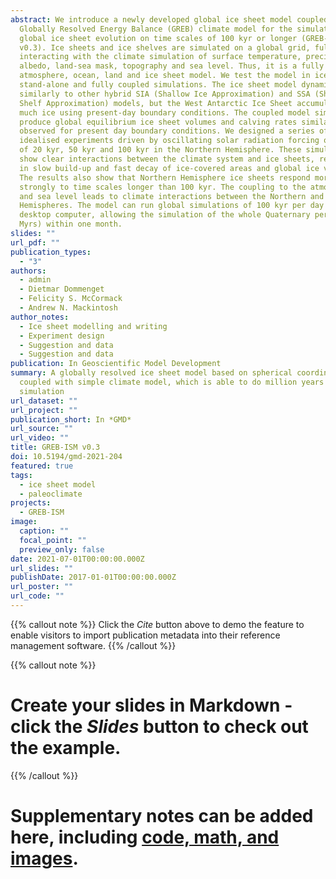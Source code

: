 ```yaml
---
abstract: We introduce a newly developed global ice sheet model coupled to the
  Globally Resolved Energy Balance (GREB) climate model for the simulation of
  global ice sheet evolution on time scales of 100 kyr or longer (GREB-ISM
  v0.3). Ice sheets and ice shelves are simulated on a global grid, fully
  interacting with the climate simulation of surface temperature, precipitation,
  albedo, land-sea mask, topography and sea level. Thus, it is a fully coupled
  atmosphere, ocean, land and ice sheet model. We test the model in ice sheet
  stand-alone and fully coupled simulations. The ice sheet model dynamics behave
  similarly to other hybrid SIA (Shallow Ice Approximation) and SSA (Shallow
  Shelf Approximation) models, but the West Antarctic Ice Sheet accumulates too
  much ice using present-day boundary conditions. The coupled model simulations
  produce global equilibrium ice sheet volumes and calving rates similar to
  observed for present day boundary conditions. We designed a series of
  idealised experiments driven by oscillating solar radiation forcing on periods
  of 20 kyr, 50 kyr and 100 kyr in the Northern Hemisphere. These simulations
  show clear interactions between the climate system and ice sheets, resulting
  in slow build-up and fast decay of ice-covered areas and global ice volume.
  The results also show that Northern Hemisphere ice sheets respond more
  strongly to time scales longer than 100 kyr. The coupling to the atmosphere
  and sea level leads to climate interactions between the Northern and Southern
  Hemispheres. The model can run global simulations of 100 kyr per day on a
  desktop computer, allowing the simulation of the whole Quaternary period (2.6
  Myrs) within one month.
slides: ""
url_pdf: ""
publication_types:
  - "3"
authors:
  - admin
  - Dietmar Dommenget
  - Felicity S. McCormack
  - Andrew N. Mackintosh
author_notes:
  - Ice sheet modelling and writing
  - Experiment design
  - Suggestion and data
  - Suggestion and data
publication: In Geoscientific Model Development
summary: A globally resolved ice sheet model based on spherical coordinate is
  coupled with simple climate model, which is able to do million years
  simulation
url_dataset: ""
url_project: ""
publication_short: In *GMD*
url_source: ""
url_video: ""
title: GREB-ISM v0.3
doi: 10.5194/gmd-2021-204
featured: true
tags:
  - ice sheet model
  - paleoclimate
projects:
  - GREB-ISM
image:
  caption: ""
  focal_point: ""
  preview_only: false
date: 2021-07-01T00:00:00.000Z
url_slides: ""
publishDate: 2017-01-01T00:00:00.000Z
url_poster: ""
url_code: ""
---
```


{{% callout note %}}
Click the *Cite* button above to demo the feature to enable visitors to import publication metadata into their reference management software.
{{% /callout %}}

{{% callout note %}}
# Create your slides in Markdown - click the *Slides* button to check out the example.
{{% /callout %}}

# Supplementary notes can be added here, including [code, math, and images](https://wowchemy.com/docs/writing-markdown-latex/).
